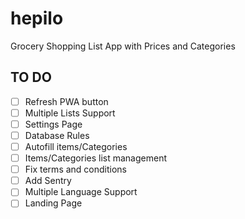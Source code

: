 # hepilo

Grocery Shopping List App with Prices and Categories

## TO DO

- [ ] Refresh PWA button
- [ ] Multiple Lists Support
- [ ] Settings Page
- [ ] Database Rules
- [ ] Autofill items/Categories
- [ ] Items/Categories list management
- [ ] Fix terms and conditions
- [ ] Add Sentry
- [ ] Multiple Language Support
- [ ] Landing Page